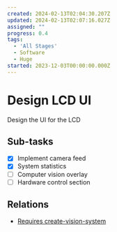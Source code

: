 ```yaml
---
created: 2024-02-13T02:04:30.207Z
updated: 2024-02-13T02:07:16.027Z
assigned: ""
progress: 0.4
tags:
  - 'All Stages'
  - Software
  - Huge
started: 2023-12-03T00:00:00.000Z
---
```


# Design LCD UI

Design the UI for the LCD

## Sub-tasks

- [x] Implement camera feed
- [x] System statistics
- [ ] Computer vision overlay
- [ ] Hardware control section

## Relations

- [Requires create-vision-system](create-vision-system.md)
